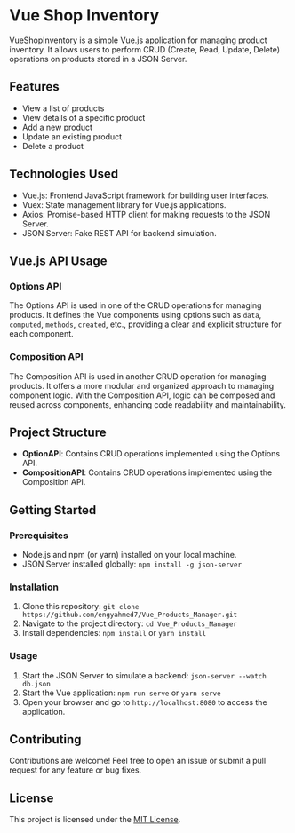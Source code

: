 # Vue Shop Inventory

VueShopInventory is a simple Vue.js application for managing product inventory. It allows users to perform CRUD (Create, Read, Update, Delete) operations on products stored in a JSON Server.

## Features

- View a list of products
- View details of a specific product
- Add a new product
- Update an existing product
- Delete a product

## Technologies Used

- Vue.js: Frontend JavaScript framework for building user interfaces.
- Vuex: State management library for Vue.js applications.
- Axios: Promise-based HTTP client for making requests to the JSON Server.
- JSON Server: Fake REST API for backend simulation.

## Vue.js API Usage

### Options API

The Options API is used in one of the CRUD operations for managing products. It defines the Vue components using options such as `data`, `computed`, `methods`, `created`, etc., providing a clear and explicit structure for each component.

### Composition API

The Composition API is used in another CRUD operation for managing products. It offers a more modular and organized approach to managing component logic. With the Composition API, logic can be composed and reused across components, enhancing code readability and maintainability.

## Project Structure

- **OptionAPI**: Contains CRUD operations implemented using the Options API.
- **CompositionAPI**: Contains CRUD operations implemented using the Composition API.

## Getting Started

### Prerequisites

- Node.js and npm (or yarn) installed on your local machine.
- JSON Server installed globally: `npm install -g json-server`

### Installation

1. Clone this repository: `git clone https://github.com/engyahmed7/Vue_Products_Manager.git`
2. Navigate to the project directory: `cd Vue_Products_Manager`
3. Install dependencies: `npm install` or `yarn install`

### Usage

1. Start the JSON Server to simulate a backend: `json-server --watch db.json`
2. Start the Vue application: `npm run serve` or `yarn serve`
3. Open your browser and go to `http://localhost:8080` to access the application.

## Contributing

Contributions are welcome! Feel free to open an issue or submit a pull request for any feature or bug fixes.

## License

This project is licensed under the [MIT License](LICENSE).

